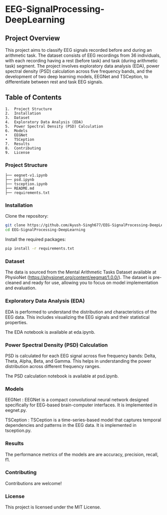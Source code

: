 # EEG-SignalProcessing-DeepLearning

## Project Overview

This project aims to classify EEG signals recorded before and during an arithmetic task. The dataset consists of EEG recordings from 36 individuals, with each recording having a rest (before task) and task (during arithmetic task) segment. The project involves exploratory data analysis (EDA), power spectral density (PSD) calculation across five frequency bands, and the development of two deep learning models, EEGNet and TSCeption, to differentiate between rest and task EEG signals.

## Table of Contents

	1.	Project Structure
	2.	Installation
	3.	Dataset
	4.	Exploratory Data Analysis (EDA)
	5.	Power Spectral Density (PSD) Calculation
	6.	Models
	•	EEGNet
	•	TSCeption
	7.	Results
	8.	Contributing
	9.	License

### Project Structure
```
├── eegnet-v1.ipynb
├── psd.ipynb
├── tsception.ipynb
├── README.md
├── requirements.txt
```
### Installation

Clone the repository:

```bash
git clone https://github.com/Ayush-Singh677/EEG-SignalProcessing-DeepLearning.git
cd EEG-SignalProcessing-DeepLearning
```

Install the required packages:
```bash
pip install -r requirements.txt
```
### Dataset
The data is sourced from the Mental Arithmetic
Tasks Dataset available at PhysioNet (https://physionet.org/content/eegmat/1.0.0/). The
dataset is pre-cleaned and ready for use, allowing you to focus on model implementation
and evaluation.

### Exploratory Data Analysis (EDA)
EDA is performed to understand the distribution and characteristics of the EEG data. This includes visualizing the EEG signals and their statistical properties.

The EDA notebook is available at eda.ipynb.
    
### Power Spectral Density (PSD) Calculation
PSD is calculated for each EEG signal across five frequency bands: Delta, Theta, Alpha, Beta, and Gamma. This helps in understanding the power distribution across different frequency ranges.

The PSD calculation notebook is available at psd.ipynb.

### Models
EEGNet : EEGNet is a compact convolutional neural network designed specifically for EEG-based brain-computer interfaces. It is implemented in eegnet.py. 

TSCeption : TSCeption is a time-series-based model that captures temporal dependencies and patterns in the EEG data. It is implemented in tsception.py.

### Results
The performance metrics of the models are are accuracy, precision, recall, f1.

### Contributing

Contributions are welcome! 

### License

This project is licensed under the MIT License.

